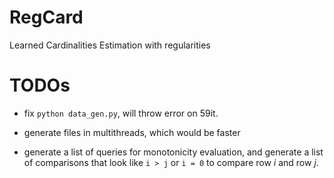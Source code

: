 # RegCard
Learned Cardinalities Estimation with regularities

# TODOs

- fix `python data_gen.py`, will throw error on 59it.

- generate files in multithreads, which would be faster

- generate a list of queries for monotonicity evaluation, and generate a list of comparisons that look like `i > j` or `i = 0` to compare row $i$ and row $j$.



